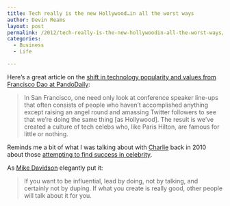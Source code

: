 ```yaml
---
title: Tech really is the new Hollywood…in all the worst ways
author: Devin Reams
layout: post
permalink: /2012/tech-really-is-the-new-hollywoodin-all-the-worst-ways/
categories:
  - Business
  - Life

---
```

Here&#8217;s a great article on the [shift in technology popularity and values from Francisco Dao at PandoDaily][1]:

> In San Francisco, one need only look at conference speaker line-ups that often consists of people who haven’t accomplished anything except raising an angel round and amassing Twitter followers to see that we’re doing the same thing [as Hollywood]. The result is we’ve created a culture of tech celebs who, like Paris Hilton, are famous for little or nothing.

Reminds me a bit of what I was talking about with [Charlie][2] back in 2010 about those [attempting to find success in celebrity][3].

As [Mike Davidson][4] elegantly put it:

> If you want to be influential, lead by doing, not by talking, and certainly not by duping. If what you create is really good, other people will talk about it for you.

 [1]: http://pandodaily.com/2012/11/13/tech-really-is-the-new-hollywood-in-all-the-worst-ways/
 [2]: http://charliehoehn.com/
 [3]: http://devin.reams.me/2010/achieving-success-influence-through-popularity-attention/
 [4]: http://www.mikeindustries.com/blog/archive/2010/01/never-dupe-your-readers